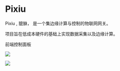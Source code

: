 # Pixiu
Pixiu , 貔貅， 是一个集边缘计算与控制的物联网网关。

项目旨在低成本硬件的基础上实现数据采集以及边缘计算。 

前端控制面板

![](E:\PiXiu\web\public\iotconfig.jpg)

![](E:\PiXiu\web\public\network.jpg)

